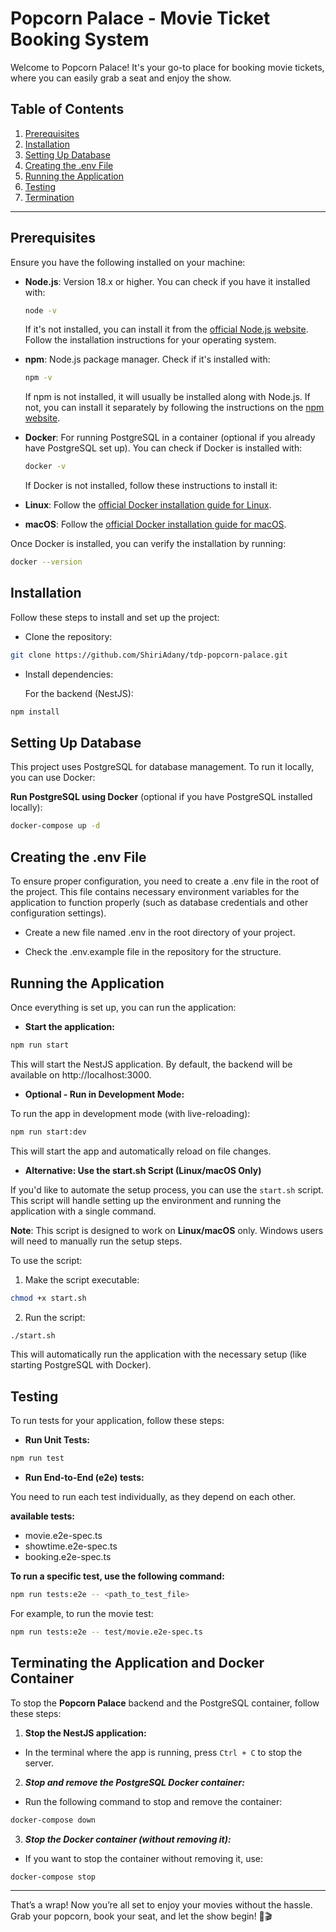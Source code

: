 # Popcorn Palace - Movie Ticket Booking System

Welcome to Popcorn Palace! It's your go-to place for booking movie tickets, where you can easily grab a seat and enjoy the show.
## Table of Contents
1. [Prerequisites](#prerequisites)
2. [Installation](#installation)
3. [Setting Up Database](#setting-up-database)
4. [Creating the .env File](#creating-the-env-file)
5. [Running the Application](#running-the-application)
6. [Testing](#testing)
7. [Termination](#terminating-the-application-and-docker-container)


---

## Prerequisites

Ensure you have the following installed on your machine:

- **Node.js**: Version 18.x or higher. You can check if you have it installed with:
  ```bash
  node -v
  ```
  If it's not installed, you can install it from the [official Node.js website](https://nodejs.org/en). Follow the installation instructions for your operating system.

- **npm**: Node.js package manager. Check if it's installed with:
    ```bash
    npm -v
    ```
    If npm is not installed, it will usually be installed along with Node.js. If not, you can install it separately by following the instructions on the [npm website](https://www.npmjs.com/get-npm).

- **Docker**: For running PostgreSQL in a container (optional if you already have PostgreSQL set up). You can check if Docker is installed with:
    ```bash
    docker -v
    ```
    If Docker is not installed, follow these instructions to install it:

- **Linux**: Follow the [official Docker installation guide for Linux](https://docs.docker.com/engine/install/ubuntu/).

- **macOS**: Follow the [official Docker installation guide for macOS](https://docs.docker.com/desktop/setup/install/mac-install/).

Once Docker is installed, you can verify the installation by running:

```bash
docker --version
```

## Installation
Follow these steps to install and set up the project:

- Clone the repository:

```bash
git clone https://github.com/ShiriAdany/tdp-popcorn-palace.git
```
- Install dependencies:

    For the backend (NestJS):

```bash
npm install
```

## Setting Up Database
This project uses PostgreSQL for database management. To run it locally, you can use Docker:

**Run PostgreSQL using Docker** (optional if you have PostgreSQL installed locally):

```bash
docker-compose up -d
```

## Creating the .env File
To ensure proper configuration, you need to create a .env file in the root of the project. This file contains necessary environment variables for the application to function properly (such as database credentials and other configuration settings).

- Create a new file named .env in the root directory of your project.

- Check the .env.example file in the repository for the structure.
## Running the Application
Once everything is set up, you can run the application:

- **Start the application:**

```bash
npm run start
````
This will start the NestJS application. By default, the backend will be available on http://localhost:3000.

- **Optional - Run in Development Mode:**

To run the app in development mode (with live-reloading):

```bash
npm run start:dev
```
This will start the app and automatically reload on file changes.

- **Alternative: Use the start.sh Script (Linux/macOS Only)**

If you'd like to automate the setup process, you can use the ```start.sh``` script. This script will handle setting up the environment and running the application with a single command.

**Note**: This script is designed to work on **Linux/macOS** only. Windows users will need to manually run the setup steps.

To use the script:

1. Make the script executable:

```bash
chmod +x start.sh
```

2. Run the script:

```bash
./start.sh
```

This will automatically run the application with the necessary setup (like starting PostgreSQL with Docker).

## Testing
To run tests for your application, follow these steps:

- **Run Unit Tests:**

```bash
npm run test
```

- **Run End-to-End (e2e) tests:**

You need to run each test individually, as they depend on each other.


**available tests:**

- movie.e2e-spec.ts
- showtime.e2e-spec.ts
- booking.e2e-spec.ts

**To run a specific test, use the following command:**

```bash
npm run tests:e2e -- <path_to_test_file>
```

For example, to run the movie test:


```bash
npm run tests:e2e -- test/movie.e2e-spec.ts
```


## Terminating the Application and Docker Container
To stop the **Popcorn Palace** backend and the PostgreSQL container, follow these steps:

1. **Stop the NestJS application:**

- In the terminal where the app is running, press ```Ctrl + C``` to stop the server.

2. ***Stop and remove the PostgreSQL Docker container:***

- Run the following command to stop and remove the container:

```bash
docker-compose down
```

3. ***Stop the Docker container (without removing it):***

- If you want to stop the container without removing it, use:

```bash
docker-compose stop
```

--- 

That’s a wrap! Now you’re all set to enjoy your movies without the hassle. Grab your popcorn, book your seat, and let the show begin! 🍿🎬

